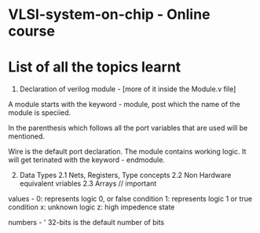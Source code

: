 # VLSI-system-on-chip - Online course


# List of all the topics learnt
1. Declaration of verilog module - [more of it inside the Module.v file]

A module starts with the keyword - module, post which the name of the module is speciied. 

In the parenthesis which follows all the port variables that are used will be mentioned. 

Wire is the default port declaration. The module contains working logic. 
It will get terinated with the keyword - endmodule.

2. Data Types
2.1 Nets, Registers, Type concepts
2.2 Non Hardware equivalent vriables
2.3 Arrays // important

values - 0: represents logic 0, or false condition
         1: represents logic 1 or true condition
         x: unknown logic
         z: high impedence state

numbers - <number of bits>' <base> <number>
32-bits is the default number of bits


